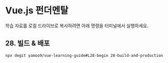 # Vue.js 펀더멘탈

학습 자료를 로컬 드라이브로 복사하려면 아래 명령을 터미널에서 실행하세요.

## 28. 빌드 & 배포

```sh
npx degit yamoo9/vue-learning-guide#L28-begin 28-build-and-production
```